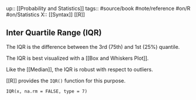 up::  [[Probability and Statistics]]
tags:: #source/book #note/reference #on/R #on/Statistics 
X:: [[Syntax]] [[R]]

## Inter Quartile Range (IQR)

The IQR is the difference between the 3rd (75th) and 1st (25%) quantile.

The IQR is best visualized with a [[Box and Whiskers Plot]].

Like the [[Median]], the IQR is robust with respect to outliers.

[[R]] provides the `IQR()` function for this purpose.

```
IQR(x, na.rm = FALSE, type = 7)
```
